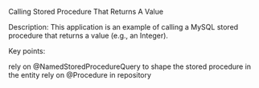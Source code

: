 Calling Stored Procedure That Returns A Value

Description: This application is an example of calling a MySQL stored procedure that returns a value (e.g., an Integer).

Key points:

rely on @NamedStoredProcedureQuery to shape the stored procedure in the entity
rely on @Procedure in repository